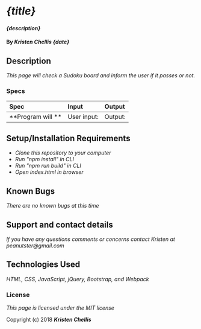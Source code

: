 # _{title}_

#### _{description}_

#### By _**Kristen Chellis {date}**_

## Description

_This page will check a Sudoku board and inform the user if it passes or not._

### Specs
| Spec | Input | Output |
| :-------------     | :------------- | :------------- |
| **Program will ** | User input:  | Output:  |



## Setup/Installation Requirements

* _Clone this repository to your computer_
* _Run "npm install" in CLI_
* _Run "npm run build" in CLI_
* _Open index.html in browser_


## Known Bugs

_There are no known bugs at this time_

## Support and contact details

_If you have any questions comments or concerns contact Kristen at peanutster@gmail.com_

## Technologies Used

_HTML, CSS, JavaScript, jQuery, Bootstrap, and Webpack_

### License

*This page is licensed under the MIT license*

Copyright (c) 2018 **_Kristen Chellis_**
